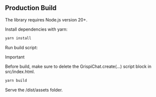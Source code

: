 ## Production Build

The library requires Node.js version 20+.

Install dependencies with yarn:

```sh
yarn install
```

Run build script:

> [!IMPORTANT]  
> Before build, make sure to delete the GrispiChat.create(...) script block in src/index.html.

```sh
yarn build
```

Serve the /dist/assets folder.
